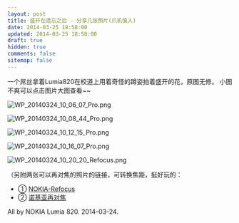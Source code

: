 ```yaml
---
layout: post
title: 盛开在遗忘之后 - 分享几张照片(爪机慎入)
date: 2014-03-25 18:58:00
updated: 2014-03-25 18:58:00
draft: true
hidden: true
comments: false
sitemap: false
---
```


一个屌丝拿着Lumia820在校道上用着奇怪的蹲姿拍着盛开的花，原图无修。
小图不爽可以点击图片大图查看~~

![WP_20140324_10_06_07_Pro.png](https://ww2.sinaimg.cn/large/72eabe3fgw1eerskmsss5j21kw0w147v.jpg)

<!--more-->

![WP_20140324_10_08_44_Pro.png](https://ww2.sinaimg.cn/large/72eabe3fgw1eerskgw9nhj21kw0w1n4n.jpg)

![WP_20140324_10_12_15_Pro.png](https://ww4.sinaimg.cn/large/72eabe3fgw1eerskixv30j21kw0w1gsy.jpg)

![WP_20140324_10_16_07_Pro.png](https://ww1.sinaimg.cn/large/72eabe3fgw1eerskpb1udj21kw0w1gxd.jpg)

![WP_20140324_10_20_20_Refocus.png](https://ww3.sinaimg.cn/large/72eabe3fgw1eerskvesinj21kw0vtq9i.jpg)

（另附两张可以再对焦的照片的链接，可转换焦距，挺好玩的：

- ① [NOKIA-Refocus][1]
- ② [诺基亚再对焦][2]

All by NOKIA Lumia 820. 2014-03-24.

  [1]: https://refocus.nokia.com/refocus/6w0fUHUJFDubfdDO/image
  [2]: https://refocus.nokia.com/refocus/97MWTiD6tOJ5EgEW/image
